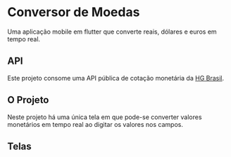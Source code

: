 # Conversor de Moedas

Uma aplicação mobile em flutter que converte reais, dólares e euros em tempo real.

## API

Este projeto consome uma API pública de cotação monetária da [HG Brasil](https://hgbrasil.com/status/finance).

## O Projeto

Neste projeto há uma única tela em que pode-se converter valores monetários em tempo real ao digitar os valores nos campos.

## Telas
